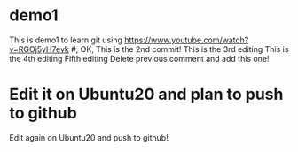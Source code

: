 # demo1
This is demo1 to learn git using https://www.youtube.com/watch?v=RGOj5yH7evk
#, OK, This is the 2nd commit!
 This is the 3rd editing
This is the 4th editing
Fifth editing
Delete previous comment and add this one!
# Edit it on Ubuntu20 and plan to push to github
Edit again on Ubuntu20 and push to github!
